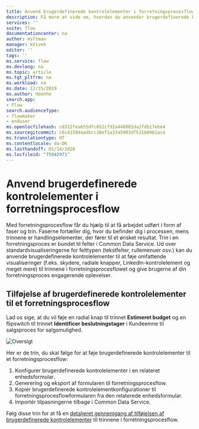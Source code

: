 ```yaml
---
title: Anvend brugerdefinerede kontrolelementer i forretningsprocesflow | Microsoft Docs
description: Få mere at vide om, hvordan du anvender brugerdefinerede kontrolelementer i trinnene i et forretningsprocesflow.
services: ''
suite: flow
documentationcenter: na
author: msftman
manager: kVivek
editor: ''
tags: ''
ms.service: flow
ms.devlang: na
ms.topic: article
ms.tgt_pltfrm: na
ms.workload: na
ms.date: 12/15/2019
ms.author: deonhe
search.app:
- Flow
search.audienceType:
- flowmaker
- enduser
ms.openlocfilehash: cd312fea655dfc652cf92a440801da2fdb17ebe4
ms.sourcegitcommit: c6c4150daadbcc38ef1a33a5903df531b8461ace
ms.translationtype: HT
ms.contentlocale: da-DK
ms.lasthandoff: 01/14/2020
ms.locfileid: "75942971"
---
```

# <a name="use-custom-controls-in-business-process-flows"></a>Anvend brugerdefinerede kontrolelementer i forretningsprocesflow

Med forretningsprocesflow får du hjælp til at få arbejdet udført i form af faser og trin. Faserne fortæller dig, hvor du befinder dig i processen, mens trinnene er handlingselementer, der fører til et ønsket resultat. Trin i en forretningsproces er bundet til felter i Common Data Service. Ud over standardvisualiseringerne for felttypen (tekstfelter, rullemenuer osv.) kan du anvende brugerdefinerede kontrolelementer til at føje omfattende visualiseringer (f.eks. skydere, radiale knapper, LinkedIn-kontrolelement og meget mere) til trinnene i forretningsprocesflowet og give brugerne af din forretningsproces engagerende oplevelser.

## <a name="adding-custom-controls-to-a-business-process"></a>Tilføjelse af brugerdefinerede kontrolelementer til et forretningsprocesflow

Lad os sige, at du vil føje en radial knap til trinnet **Estimeret budget** og en flipswitch til trinnet **Identificer beslutningstager** i Kundeemne til salgsproces for salgsmulighed. 

![Oversigt](./media/custom-controls/overview.png)

Her er de trin, du skal følge for at føje brugerdefinerede kontrolelementer til et forretningsprocesflow:

1. Konfigurer brugerdefinerede kontrolelementer i en relateret enhedsformular.
1. Generering og eksport af formularen til forretningsprocesflow.
1. Kopiér brugerdefinerede kontrolelementkonfigurationer til forretningsprocesflowformularen fra den relaterede enhedsformular.
1. Importér tilpasningerne tilbage i Common Data Service.

Følg disse trin for at få en [detaljeret gennemgang af tilføjelsen af brugerdefinerede kontrolelementer](https://powerusers.microsoft.com/t5/Power-Automate-Community-Blog/Preview-Custom-Controls-in-Business-Process-Flows/ba-p/263237) til trinnene i forretningsprocesflow.






